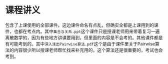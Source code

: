 # 课程讲义

包含了上课使用的全部课件。这边课件命名有点乱，但确实全都是上课用到的课件，也都在考点内。其中`集合与关系.ppt`这个课件只是授课老师用来带着复习一遍离散数学的，因为有些地方讲课要用到，但里面的内容是不会考的。其他课件都是有可能考到的。其中`深入浅出Pairwise算法.pdf`这个是由于课件里关于Pairwise算法的内容很少所以授课老师帮忙找来补充用的，这个算法还是很重要的，考试也会考到。



